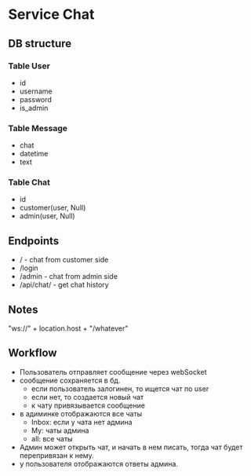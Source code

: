 # Service Chat

## DB structure 

### Table User
- id
- username
- password
- is_admin

### Table Message
- chat
- datetime
- text

### Table Chat
- id
- customer(user, Null)
- admin(user, Null)

## Endpoints
- / - chat from customer side
- /login
- /admin - chat from admin side
- /api/chat/<id> - get chat history


## Notes
"ws://" + location.host + "/whatever"

## Workflow
- Пользователь отправляет сообщение через webSocket 
- сообщение сохраняется в бд. 
  - если пользователь залогинен, то ищется чат по user
  - если нет, то создается новый чат
  - к чату привязывается сообщение
- в адиминке отображаются все чаты
  - Inbox: если у чата нет админа
  - My: чаты админа
  - all: все чаты
- Админ может открыть чат, и начать в нем писать, 
тогда чат будет перепривязан к нему.
- у пользователя отображаются ответы админа.
